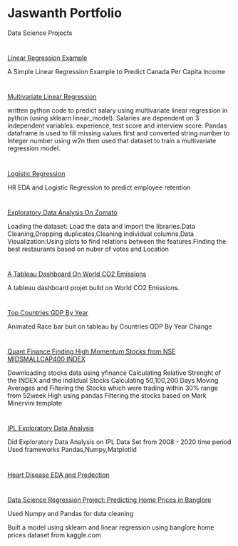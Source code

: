 # Jaswanth Portfolio
Data Science Projects 

# 
[Linear Regression Example](https://github.com/iamjaswanth/Linear-Regression-Example)

A Simple Linear Regression Example to Predict Canada Per Capita Income

#
[Multivariate Linear Regression](https://github.com/iamjaswanth/multivariate-linear-regression)

written python code to predict salary using multivariate linear regression in python (using sklearn linear_model). Salaries are dependent on 3 independent variables: experience, test score and interview score. Pandas dataframe is used to fill missing values first and converted string number to Integer number using w2n then used that dataset to train a multivariate regression model.

#
[Logistic Regression](https://github.com/iamjaswanth/HR-EDA-Logistic-Regression)

HR EDA and Logistic Regression to predict employee retention 

#
[Exploratory Data Analysis On Zomato](https://github.com/iamjaswanth/Zomato-Exploratory-Data-Analysis/blob/main/Zomato.ipynb)

Loading the dataset: Load the data and import the libraries.Data Cleaning,Dropping duplicates,Cleaning individual columns,Data Visualization:Using plots to find relations between the features.Finding the best restaurants based on nuber of votes and Location 


#
[A Tableau Dashboard On World CO2 Emissions](https://public.tableau.com/app/profile/jaswanth4860/viz/WorldCO2Emissons_16402416727080/Dashboard1?publish=yes)

A tableau dashboard projet build on World CO2 Emissions. 

#
[Top Countries GDP By Year](https://public.tableau.com/app/profile/jaswanth4860/viz/TopCountriesGDPByYear_16402424839460/GDP?publish=yes)

Animated Race bar buit on tableau by Countries GDP By Year Change

#

[Quant Finance Finding High Momentum Stocks from NSE MIDSMALLCAP400 INDEX](https://github.com/iamjaswanth/Momentum-Stocks)

Downloading stocks data using yfinance 
Calculating Relative Strenght of the INDEX and the indiidual Stocks
Calculating 50,100,200 Days Moving Averages and Filtering the Stocks which were trading within 30% range from 52week High using pandas
Filtering the stocks based on Mark Minervini template 

#
[IPL Exploratory Data Analysis](https://github.com/iamjaswanth/IPL_-EDA/blob/main/IPL_EDA.ipynb)

Did Exploratory Data Analysis on IPL Data Set from 2008 - 2020 time period 
Used frameworks Pandas,Numpy,Matplotlid

#
[Heart Disease EDA and Predection](https://github.com/iamjaswanth/HeartDisease-EDA-and-Predection)

#
[Data Science Regression Project: Predicting Home Prices in Banglore](https://github.com/iamjaswanth/Data-Science-Regression-Project-Predicting-Home-Prices-in-Banglore/blob/main/Benguluru_RealEstate.ipynb)

Used Numpy and Pandas for data cleaning

Built a model using sklearn and linear regression using banglore home prices dataset from kaggle.com 


